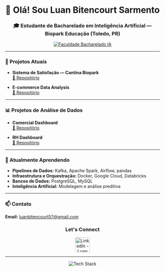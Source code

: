<h1 align="center">👋 Olá! Sou Luan Bitencourt Sarmento</h1>
<h3 align="center">🎓 Estudante de Bacharelado em Inteligência Artificial — Biopark Educação (Toledo, PR)</h3>

<p align="center">
  <a href="https://faculdadedonaduzzi.com.br/inteligencia-artificial/" target="_blank">
    <img src="https://img.shields.io/badge/Faculdade-Bacharelado%20em%20IA-red?style=for-the-badge" alt="Faculdade Bacharelado IA" />
  </a>
</p>

---

### 🚀 Projetos Atuais

- **Sistema de Satisfação — Cantina Biopark**  
  [🔗 Repositório](https://github.com/Jhonatan-Margraf/Sistema-de-Satisfacao)

- **E-commerce Data Analysis**  
  [🔗 Repositório](https://github.com/Luan-bs/ecommerce-data-analysis)

---

### 📊 Projetos de Análise de Dados

- **Comercial Dashboard**  
  [🔗 Repositório](https://github.com/Luan-bs/data-analysis-powerbi/tree/main/comercial-projeto-final)

- **RH Dashboard**  
  [🔗 Repositório](https://github.com/Luan-bs/data-analysis-powerbi/tree/main/rh-analysis)

---

### 🧠 Atualmente Aprendendo

- **Pipelines de Dados:** Kafka, Apache Spark, Airflow, pandas  
- **Infraestrutura e Orquestração:** Docker, Google Cloud, Databricks  
- **Bancos de Dados:** PostgreSQL, MySQL  
- **Inteligência Artificial:** Modelagem e análise preditiva  

---
### 📫 Contato

**Email:** luanbitencourt57@gmail.com

<h3 align="center">Let's Connect</h3>
<p align="center">
  <a href="https://www.linkedin.com/in/luan-bitencourt-sarmento-21654b267" target="_blank">
    <img src="https://skillicons.dev/icons?i=linkedin" alt="LinkedIn - Luan Bitencourt Sarmento" width="48" height="48" />
  </a>
</p>

---

<div align="center">
  <img src="https://skillicons.dev/icons?i=py,arduino,sqlite,mysql,postgres,docker,github,linux,cloudflare" alt="Tech Stack" />
</div>
